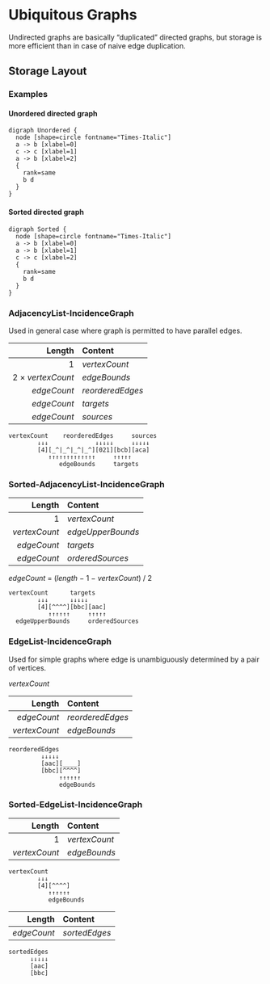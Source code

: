 # Ubiquitous Graphs

Undirected graphs are basically “duplicated” directed graphs, but storage is more efficient than in case of naive edge duplication.

## Storage Layout

### Examples

#### Unordered directed graph

```plantuml
digraph Unordered {
  node [shape=circle fontname="Times-Italic"]
  a -> b [xlabel=0]
  c -> c [xlabel=1]
  a -> b [xlabel=2]
  {
    rank=same
    b d
  }
}
```

#### Sorted directed graph

```plantuml
digraph Sorted {
  node [shape=circle fontname="Times-Italic"]
  a -> b [xlabel=0]
  a -> b [xlabel=1]
  c -> c [xlabel=2]
  {
    rank=same
    b d
  }
}
```

### AdjacencyList-IncidenceGraph

Used in general case where graph is permitted to have parallel edges.

|                 Length | Content            |
|-----------------------:|:-------------------|
|                      1 | _vertexCount_      |
|      2 × _vertexCount_ | _edgeBounds_       |
|            _edgeCount_ | _reorderedEdges_   |
|            _edgeCount_ | _targets_          |
|            _edgeCount_ | _sources_          |

```
vertexCount    reorderedEdges     sources
        ↓↓↓             ↓↓↓↓↓     ↓↓↓↓↓
        [4][_^|_^|_^|_^][021][bcb][aca]
           ↑↑↑↑↑↑↑↑↑↑↑↑↑     ↑↑↑↑↑
              edgeBounds     targets
```

### Sorted-AdjacencyList-IncidenceGraph

|             Length | Content            |
|-------------------:|:-------------------|
|                  1 | _vertexCount_      |
|      _vertexCount_ | _edgeUpperBounds_  |
|        _edgeCount_ | _targets_          |
|        _edgeCount_ | _orderedSources_   |

_edgeCount_ = (_length_ − 1 − _vertexCount_) / 2

```
vertexCount      targets
        ↓↓↓      ↓↓↓↓↓
        [4][^^^^][bbc][aac]
           ↑↑↑↑↑↑     ↑↑↑↑↑
  edgeUpperBounds     orderedSources
```

### EdgeList-IncidenceGraph

Used for simple graphs where edge is unambiguously determined by a pair of vertices.

_vertexCount_

|             Length | Content          |
|-------------------:|:-----------------|
|        _edgeCount_ | _reorderedEdges_ |
|      _vertexCount_ | _edgeBounds_     |

```
reorderedEdges
         ↓↓↓↓↓
         [aac][____]
         [bbc][^^^^]
              ↑↑↑↑↑↑
              edgeBounds
```

### Sorted-EdgeList-IncidenceGraph

|             Length | Content            |
|-------------------:|:-------------------|
|                  1 | _vertexCount_      |
|      _vertexCount_ | _edgeBounds_       |

```
vertexCount
        ↓↓↓
        [4][^^^^]
           ↑↑↑↑↑↑
           edgeBounds
```

|        Length | Content          |
|--------------:|:-----------------|
|   _edgeCount_ | _sortedEdges_    |

```
sortedEdges
      ↓↓↓↓↓
      [aac]
      [bbc]
```
